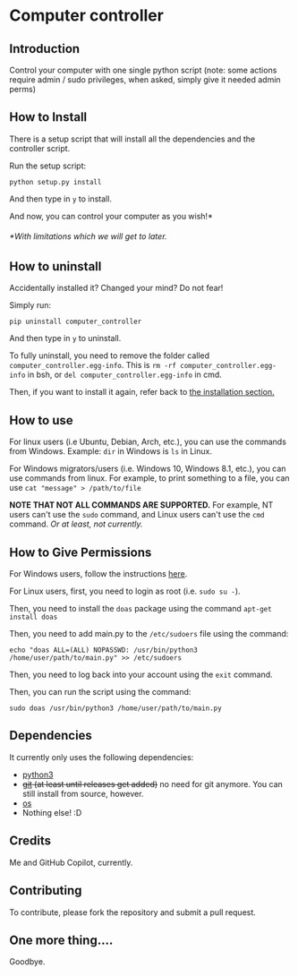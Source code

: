 # Computer controller


## Introduction
 Control your computer with one single python script
(note: some actions require admin / sudo privileges, when asked, simply give it needed admin perms)

## How to Install
There is a setup script that will install all the dependencies and the controller script.

Run the setup script:
```
python setup.py install
```
And then type in `y` to install.

And now, you can control your computer as you wish!*

###### *With limitations which we will get to later.

## How to uninstall
Accidentally installed it? Changed your mind? Do not fear!

Simply run:
```
pip uninstall computer_controller
```
And then type in `y` to uninstall.

To fully uninstall, you need to remove the folder called `computer_controller.egg-info`. This is `rm -rf computer_controller.egg-info` in bsh, or `del computer_controller.egg-info` in cmd.

Then, if you want to install it again, refer back to [the installation section.](#How-to-Install)

## How to use

For linux users (i.e Ubuntu, Debian, Arch, etc.), you can use the commands from Windows.
Example: `dir` in Windows is `ls` in Linux.

For Windows migrators/users (i.e. Windows 10, Windows 8.1, etc.), you can use commands from linux.
For example, to print something to a file, you can use `cat "message" > /path/to/file`

**NOTE THAT NOT ALL COMMANDS ARE SUPPORTED.** For example, NT users can't use the `sudo` command, and Linux users can't use the `cmd` command. _Or at least, not currently._

## How to Give Permissions

For Windows users, follow the instructions [here](https://www.windowscentral.com/how-set-apps-always-run-administrator-windows-10).

For Linux users, first, you need to login as root (i.e. `sudo su -`).

Then, you need to install the `doas` package using the command `apt-get install doas`


Then, you need to add main.py to the `/etc/sudoers` file using the command:
```
echo "doas ALL=(ALL) NOPASSWD: /usr/bin/python3 /home/user/path/to/main.py" >> /etc/sudoers
```

Then, you need to log back into your account using the `exit` command.

Then, you can run the script using the command:
```
sudo doas /usr/bin/python3 /home/user/path/to/main.py
```

## Dependencies
It currently only uses the following dependencies:
* [python3](https://www.python.org/downloads/)
* ~~[git](https://git-scm.com/downloads) (at least until releases get added)~~ no need for git anymore. You can still install from source, however.
* [os](https://docs.python.org/3/library/os.html)
* Nothing else! :D

## Credits
Me and GitHub Copilot, currently.

## Contributing
To contribute, please fork the repository and submit a pull request.

## One more thing....
Goodbye.